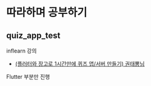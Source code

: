 # 따라하며 공부하기

## quiz_app_test
inflearn 강의
 - [(플러터와 장고로 1시간만에 퀴즈 앱/서버 만들기) 권태뽕님](https://www.inflearn.com/course/%ED%94%8C%EB%9F%AC%ED%84%B0-%EC%9E%A5%EA%B3%A0-%ED%80%B4%EC%A6%88%EC%95%B1-%EC%84%9C%EB%B2%84-%ED%92%80%EC%8A%A4%ED%83%9D/dashboard)

Flutter 부분만 진행
